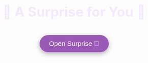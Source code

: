 <!DOCTYPE html>
<html lang="en">
<head>
  <meta charset="UTF-8">
  <meta name="viewport" content="width=device-width, initial-scale=1.0">
  <title>A Surprise for You 💝</title>
  <style>
    @import url('https://fonts.googleapis.com/css2?family=Great+Vibes&display=swap');

    body {
      margin: 0;
      padding: 0;
      height: 100vh;
      background: linear-gradient(135deg, #6a0dad, #b19cd9);
      display: flex;
      justify-content: center;
      align-items: center;
      flex-direction: column;
      font-family: 'Great Vibes', cursive;
      text-align: center;
      overflow: hidden;
    }

    /* Intro Screen */
    #intro {
      display: flex;
      flex-direction: column;
      align-items: center;
    }

    #intro h1 {
      font-size: 3em;
      color: #f3e8ff;
      text-shadow: 2px 2px 10px rgba(255,255,255,0.4);
    }

    #intro button {
      margin-top: 20px;
      padding: 15px 30px;
      font-size: 1.5em;
      font-family: 'Great Vibes', cursive;
      border: none;
      border-radius: 30px;
      background: #9b59b6;
      color: #fff;
      cursor: pointer;
      box-shadow: 0 5px 15px rgba(0,0,0,0.3);
      transition: 0.3s;
    }

    #intro button:hover {
      background: #8e44ad;
      transform: scale(1.1);
    }

    /* Surprise Screen */
    #surprise {
      display: none;
      flex-direction: column;
      align-items: center;
      width: 100%;
      height: 100%;
      background: linear-gradient(135deg, #7b2cbf, #c77dff);
      position: absolute;
      top: 0;
      left: 0;
    }

    #surprise h1 {
      font-size: 4em;
      margin-top: 40px;
      text-shadow: 0 0 20px #d8b4fe, 0 0 40px #a855f7;
      color: #f3e8ff;
    }

    #message {
      font-size: 2em;
      margin-top: 30px;
      width: 85%;
      margin-left: auto;
      margin-right: auto;
      border-right: 3px solid #e9d5ff;
      white-space: nowrap;
      overflow: hidden;
      color: #f5f3ff;
    }

    .balloon {
      position: absolute;
      bottom: -150px;
      width: 60px;
      height: 80px;
      border-radius: 50%;
      animation: floatUp 6s linear infinite;
    }

    .balloon::after {
      content: "";
      position: absolute;
      top: 80px;
      left: 50%;
      width: 2px;
      height: 40px;
      background: white;
    }

    @keyframes floatUp {
      0% { transform: translateY(0); opacity: 1; }
      100% { transform: translateY(-110vh); opacity: 0; }
    }

    canvas {
      position: fixed;
      top: 0;
      left: 0;
      z-index: -1;
    }
  </style>
</head>
<body>
  <!-- Intro Screen -->
  <div id="intro">
    <h1>💝 A Surprise for You 💝</h1>
    <button onclick="showSurprise()">Open Surprise 🎁</button>
  </div>

  <!-- Surprise Screen -->
  <div id="surprise">
    <h1>🎂 Happy Birthday My Love 💖</h1>
    <div id="message"></div>
    <canvas id="confetti"></canvas>
    <audio id="music" loop>
      <source src="your-song.mp3" type="audio/mpeg">
    </audio>
  </div>

  <script>
    function showSurprise() {
      document.getElementById("intro").style.display = "none";
      document.getElementById("surprise").style.display = "flex";
      document.getElementById("music").play();
      typeWriter();
      setInterval(createBalloon, 800);
      setInterval(drawConfetti, 20);
    }

    // ⌨️ Typewriter Message
    const msg = "💜 My love, you make my world brighter each day... 🎂✨ I’m so lucky to have you. Happy Birthday, my everything! 💕";
    let i = 0;
    function typeWriter() {
      if (i < msg.length) {
        document.getElementById("message").innerHTML += msg.charAt(i);
        i++;
        setTimeout(typeWriter, 90);
      }
    }

    // 🎈 Balloons
    function createBalloon() {
      const balloon = document.createElement("div");
      balloon.className = "balloon";
      balloon.style.left = Math.random() * 100 + "vw";
      balloon.style.background = `hsl(${Math.random()*360},70%,70%)`;
      balloon.style.animationDuration = (5 + Math.random()*3) + "s";
      document.body.appendChild(balloon);
      setTimeout(() => balloon.remove(), 8000);
    }

    // 🎉 Confetti
    const canvas = document.getElementById('confetti');
    const ctx = canvas.getContext('2d');
    canvas.width = window.innerWidth;
    canvas.height = window.innerHeight;

    let confetti = [];
    for (let i = 0; i < 150; i++) {
      confetti.push({
        x: Math.random() * canvas.width,
        y: Math.random() * canvas.height,
        r: Math.random() * 6 + 4,
        d: Math.random() * 150,
        color: "hsl(" + Math.random()*360 + ",100%,70%)"
      });
    }

    function drawConfetti() {
      ctx.clearRect(0, 0, canvas.width, canvas.height);
      confetti.forEach(p => {
        ctx.beginPath();
        ctx.fillStyle = p.color;
        ctx.fillRect(p.x, p.y, p.r, p.r);
      });
      update();
    }

    function update() {
      confetti.forEach(p => {
        p.y += Math.cos(p.d) + 1;
        p.x += Math.sin(p.d);
        if (p.y > canvas.height) {
          p.x = Math.random() * canvas.width;
          p.y = -10;
        }
      });
    }
  </script>
</body>
</html>


